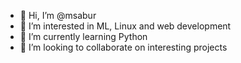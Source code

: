- 👋 Hi, I’m @msabur
- 👀 I’m interested in ML, Linux and web development
- 🌱 I’m currently learning Python
- 💞️ I’m looking to collaborate on interesting projects


<!---
msabur/msabur is a ✨ special ✨ repository because its `README.md` (this file) appears on your GitHub profile.
You can click the Preview link to take a look at your changes.
--->
